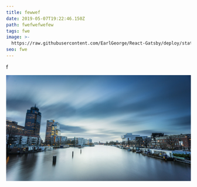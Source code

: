 ```yaml
---
title: fewwef
date: 2019-05-07T19:22:46.150Z
path: fwefwefwefew
tags: fwe
image: >-
  https://raw.githubusercontent.com/EarlGeorge/React-Gatsby/deploy/static/assets/Conifer.jpg
seo: fwe
---
```

f

![](https://raw.githubusercontent.com/EarlGeorge/React-Gatsby/deploy/static/assets/1451846704872-4c2a8e1468fe.jpg)
